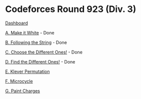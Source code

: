 # Codeforces Round 923 (Div. 3)

[Dashboard](https://codeforces.com/contest/1927)

[A. Make it White](https://codeforces.com/contest/1927/problem/A) - Done

[B. Following the String](https://codeforces.com/contest/1927/problem/B) - Done

[C. Choose the Different Ones!](https://codeforces.com/contest/1927/problem/C) - Done

[D. Find the Different Ones!](https://codeforces.com/contest/1927/problem/D) - Done

[E. Klever Permutation](https://codeforces.com/contest/1927/problem/E)

[F. Microcycle](https://codeforces.com/contest/1927/problem/F)

[G. Paint Charges](https://codeforces.com/contest/1927/problem/G)
